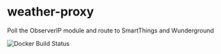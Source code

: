 # weather-proxy
Poll the ObserverIP module and route to SmartThings and Wunderground

![Docker Build Status](https://img.shields.io/docker/build/dianoga/weather-proxy)
